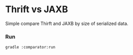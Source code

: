 Thrift vs JAXB
=====================

Simple compare Thirft and JAXB by size of serialized data.

### Run ###
```
gradle :comparator:run
```
